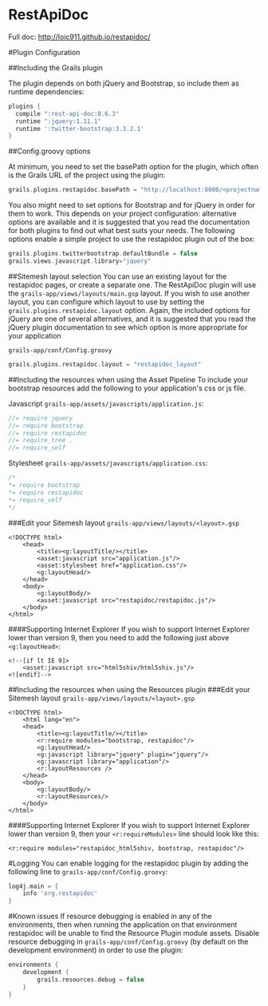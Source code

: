 RestApiDoc
==========

Full doc: http://loic911.github.io/restapidoc/

#Plugin Configuration

##Including the Grails plugin

The plugin depends on both jQuery and Bootstrap, so include them as runtime dependencies:

```groovy
plugins {
  compile ":rest-api-doc:0.6.3"
  runtime ":jquery:1.11.1"
  runtime ':twitter-bootstrap:3.3.2.1'
}
```

##Config.groovy options

At minimum, you need to set the basePath option for the plugin, which often is the Grails URL of the project using the plugin:

```groovy
grails.plugins.restapidoc.basePath = "http://localhost:8080/<projectname>"
```

You also might need to set options for Bootstrap and for jQuery in order for them to work. This depends on your project configuration:
alternative options are available and it is suggested that you read the documentation for both plugins to find out what best suits
your needs. The following options enable a simple project to use the restapidoc plugin out of the box:

```groovy
grails.plugins.twitterbootstrap.defaultBundle = false
grails.views.javascript.library="jquery"
```

##Sitemesh layout selection
You can use an existing layout for the restapidoc pages, or create a separate one. The RestApiDoc plugin will use the `grails-app/views/layouts/main.gsp`
layout. If you wish to use another layout, you can configure which layout to use by setting the `grails.plugins.restapidoc.layout` option.
Again, the included options for jQuery are one of several alternatives, and it is suggested that you read the jQuery plugin documentation
to see which option is more appropriate for your application

`grails-app/conf/Config.groovy`
```groovy
grails.plugins.restapidoc.layout = "restapidoc_layout"
```

##Including the resources when using the Asset Pipeline
To include your bootstrap resources add the following to your application's css
or js file.

Javascript `grails-app/assets/javascripts/application.js`:
```javascript
//= require jquery
//= require bootstrap
//= require restapidoc
//= require_tree .
//= require_self
```

Stylesheet `grails-app/assets/javascripts/application.css`:
```css
/*
*= require bootstrap
*= require restapidoc
*= require_self
*/
```

###Edit your Sitemesh layout
`grails-app/views/layouts/<layout>.gsp`

```gsp
<!DOCTYPE html>
    <head>
        <title><g:layoutTitle/></title>
        <asset:javascript src="application.js"/>
        <asset:stylesheet href="application.css"/>
        <g:layoutHead/>
    </head>
    <body>
        <g:layoutBody/>
        <asset:javascript src="restapidoc/restapidoc.js"/>
    </body>
</html>
```

####Supporting Internet Explorer
If you wish to support Internet Explorer lower than version 9, then you need to add the following just above `<g:layoutHead>`:
```gsp
<!--[if lt IE 9]>
    <asset:javascript src="html5shiv/html5shiv.js"/>
<![endif]-->
```

##Including the resources when using the Resources plugin
###Edit your Sitemesh layout
`grails-app/views/layouts/<layout>.gsp`

```gsp
<!DOCTYPE html>
    <html lang="en">
    <head>
        <title><g:layoutTitle/></title>
        <r:require modules="bootstrap, restapidoc"/>
        <g:layoutHead/>
        <g:javascript library="jquery" plugin="jquery"/>
        <g:javascript library="application"/>
        <r:layoutResources />
    </head>
    <body>
        <g:layoutBody/>
        <r:layoutResources/>
    </body>
</html>
```

####Supporting Internet Explorer
If you wish to support Internet Explorer lower than version 9, then your `<r:requireModules>` line should look like this:

```gsp
<r:require modules="restapidoc_html5shiv, bootstrap, restapidoc"/>
```

#Logging
You can enable logging for the restapidoc plugin by adding the following line to `grails-app/conf/Config.groovy`:

```groovy
log4j.main = {
    info 'org.restapidoc'
}
```

#Known issues
If resource debugging is enabled in any of the environments, then when running the application on that environment restapidoc will be unable to find the
Resource Plugin module assets. Disable resource debugging in `grails-app/conf/Config.groovy` (by default on the development environment) in order to use the plugin:

```groovy
environments {
    development {
        grails.resources.debug = false
    }
}
```